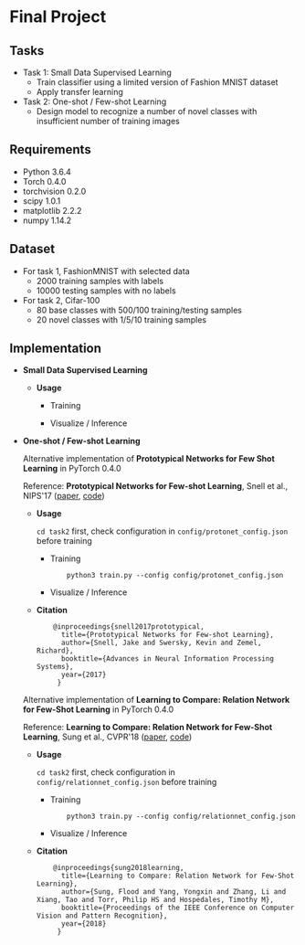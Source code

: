 # Final Project

<!-- /code_chunk_output -->

## Tasks
  * Task 1: Small Data Supervised Learning
    * Train classifier using a limited version of Fashion MNIST dataset 
    * Apply transfer learning
  * Task 2: One-shot / Few-shot Learning
    * Design model to recognize a number of novel classes with insufficient number of training images

## Requirements
  * Python 3.6.4
  * Torch 0.4.0
  * torchvision 0.2.0
  * scipy 1.0.1
  * matplotlib 2.2.2
  * numpy 1.14.2

## Dataset
   * For task 1, FashionMNIST with selected data
       * 2000 training samples with labels 
       * 10000 testing samples with no labels
   * For task 2, Cifar-100 
       * 80 base classes with 500/100 training/testing samples
       * 20 novel classes with 1/5/10 training samples


## Implementation
   * **Small Data Supervised Learning**
  
      * **Usage**
            
        * Training
            
        * Visualize / Inference
        
   * **One-shot / Few-shot Learning**
      
      Alternative implementation of **Prototypical Networks for Few Shot Learning** in PyTorch 0.4.0
      
      Reference: **Prototypical Networks for Few-shot Learning**, Snell et al., NIPS'17 ([paper](http://papers.nips.cc/paper/6996-prototypical-networks-for-few-shot-learning.pdf), [code](https://github.com/jakesnell/prototypical-networks))
      
      * **Usage**
        
        `cd task2` first, check configuration in `config/protonet_config.json` before training
        
        * Training
            ```
                python3 train.py --config config/protonet_config.json
            ```
            
        * Visualize / Inference

      * **Citation**
        
        ```
            @inproceedings{snell2017prototypical,
              title={Prototypical Networks for Few-shot Learning},
              author={Snell, Jake and Swersky, Kevin and Zemel, Richard},
              booktitle={Advances in Neural Information Processing Systems},
              year={2017}
             }
        ```
      
      Alternative implementation of **Learning to Compare: Relation Network for Few-Shot Learning** in PyTorch 0.4.0
      
      Reference: **Learning to Compare: Relation Network for Few-Shot Learning**, Sung et al., CVPR'18 ([paper](https://arxiv.org/pdf/1711.06025.pdf), [code](https://github.com/floodsung/LearningToCompare_FSL))
   
      * **Usage**
        
        `cd task2` first, check configuration in `config/relationnet_config.json` before training
        
        * Training
            ```
                python3 train.py --config config/relationnet_config.json
            ```
            
        * Visualize / Inference

      * **Citation**
        
        ```
            @inproceedings{sung2018learning,
              title={Learning to Compare: Relation Network for Few-Shot Learning},
              author={Sung, Flood and Yang, Yongxin and Zhang, Li and Xiang, Tao and Torr, Philip HS and Hospedales, Timothy M},
              booktitle={Proceedings of the IEEE Conference on Computer Vision and Pattern Recognition},
              year={2018}
             }
        ```
